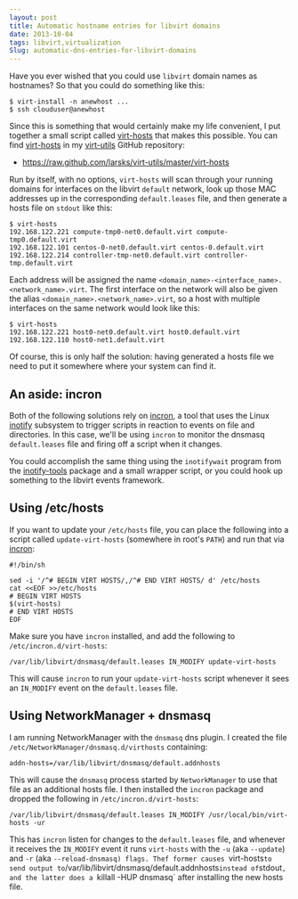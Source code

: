 ```yaml
---
layout: post
title: Automatic hostname entries for libvirt domains
date: 2013-10-04
tags: libvirt,virtualization
Slug: automatic-dns-entries-for-libvirt-domains
---
```


Have you ever wished that you could use `libvirt` domain names as
hostnames?  So that you could do something like this:

    $ virt-install -n anewhost ...
    $ ssh clouduser@anewhost

Since this is something that would certainly make my life convenient,
I put together a small script called [virt-hosts][] that makes this
possible.  You can find [virt-hosts][] in my [virt-utils][] GitHub
repository:

- <https://raw.github.com/larsks/virt-utils/master/virt-hosts>

Run by itself, with no options, `virt-hosts` will scan through your
running domains for interfaces on the libvirt `default` network, look
up those MAC addresses up in the corresponding `default.leases` file,
and then generate a hosts file on `stdout` like this:

    $ virt-hosts
    192.168.122.221	compute-tmp0-net0.default.virt compute-tmp0.default.virt
    192.168.122.101	centos-0-net0.default.virt centos-0.default.virt
    192.168.122.214	controller-tmp-net0.default.virt controller-tmp.default.virt

Each address will be assigned the name
`<domain_name>-<interface_name>.<network_name>.virt`.  The first
interface on the network will also be given the alias
`<domain_name>.<network_name>.virt`, so a host with multiple
interfaces on the same network would look like this:

    $ virt-hosts
    192.168.122.221	host0-net0.default.virt host0.default.virt
    192.168.122.110	host0-net1.default.virt

Of course, this is only half the solution: having generated a hosts
file we need to put it somewhere where your system can find it.

An aside: incron
----------------

Both of the following solutions rely on [incron][], a tool that uses
the Linux [inotify][] subsystem to trigger scripts in reaction to
events on file and directories.  In this case, we'll be using `incron`
to monitor the dnsmasq `default.leases` file and firing off a script
when it changes.

You could accomplish the same thing using the `inotifywait` program
from the [inotify-tools][] package and a small wrapper script, or you
could hook up something to the libvirt events framework.

[inotify]: http://en.wikipedia.org/wiki/Inotify
[inotify-tools]: https://github.com/rvoicilas/inotify-tools/wiki

Using /etc/hosts
----------------

If you want to update your `/etc/hosts` file, you can place the
following into a script called `update-virt-hosts` (somewhere in
root's `PATH`) and run that via [incron][]:

    #!/bin/sh

    sed -i '/^# BEGIN VIRT HOSTS/,/^# END VIRT HOSTS/ d' /etc/hosts
    cat <<EOF >>/etc/hosts
    # BEGIN VIRT HOSTS
    $(virt-hosts)
    # END VIRT HOSTS
    EOF

Make sure you have `incron` installed, and add the following to
`/etc/incron.d/virt-hosts`:

    /var/lib/libvirt/dnsmasq/default.leases IN_MODIFY update-virt-hosts

This will cause `incron` to run your `update-virt-hosts` script
whenever it sees an `IN_MODIFY` event on the `default.leases` file.

[incron]: http://inotify.aiken.cz/?section=incron&page=about&lang=en

Using NetworkManager + dnsmasq
------------------------------

I am running NetworkManager with the `dnsmasq` dns plugin. I created
the file `/etc/NetworkManager/dnsmasq.d/virthosts` containing:

    addn-hosts=/var/lib/libvirt/dnsmasq/default.addnhosts

This will cause the `dnsmasq` process started by `NetworkManager` to
use that file as an additional hosts file.  I then installed the
`incron` package and dropped the following in
`/etc/incron.d/virt-hosts`:

    /var/lib/libvirt/dnsmasq/default.leases IN_MODIFY /usr/local/bin/virt-hosts -ur

This has `incron` listen for changes to the `default.leases` file, and
whenever it receives the `IN_MODIFY` event it runs `virt-hosts` with
the `-u` (aka `--update`) and `-r` (aka `--reload-dnsmasq) flags.
Thef former causes `virt-hosts` to send output to
`/var/lib/libvirt/dnsmasq/default.addnhosts` instead of `stdout`, and
the latter does a `killall -HUP dnsmasq` after installing the new
hosts file.


[virt-hosts]: https://raw.github.com/larsks/virt-utils/master/virt-hosts
[virt-utils]: https://raw.github.com/larsks/virt-utils/
